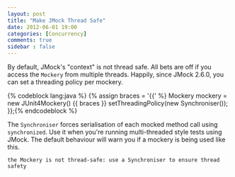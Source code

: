 ```yaml
---
layout: post
title: "Make JMock Thread Safe"
date: 2012-06-01 19:00
categories: [Concurrency]
comments: true
sidebar : false
---
```


By default, JMock's "context" is not thread safe. All bets are off if you access the `Mockery` from  multiple threads. Happily, since JMock 2.6.0, you can set a threading policy per mockery.

{% codeblock lang:java %}
{% assign braces = '{{' %}
Mockery mockery = new JUnit4Mockery() {{ braces }}
	setThreadingPolicy(new Synchroniser());
}};{% endcodeblock %}



The `Synchroniser` forces serialisation of each mocked method call using `synchronized`. Use it when you're running multi-threaded style tests using JMock. The default behaviour will warn you if a mockery is being used like this.

	the Mockery is not thread-safe: use a Synchroniser to ensure thread safety
	
	


